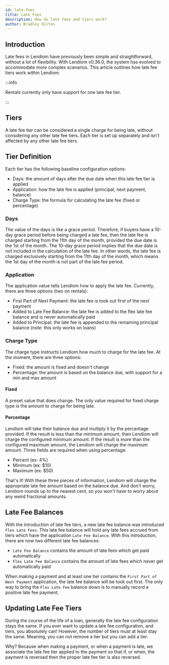 ```yaml
---
id: late-fees
title: Late Fees
description: How do late fees and tiers work?
author: Bradley Hilton
---
```


## Introduction
Late fees in Lendiom have previously been simple and straightforward, without a lot of flexibility. With Lendiom v0.36.0, the system has evolved to accommodate more complex scenarios. This article outlines how late fee tiers work within Lendiom.

:::info

Rentals currently only have support for one late fee tier. 

:::

## Tiers
A late fee tier can be considered a single charge for being late, without considering any other late fee tiers. Each tier is set up separately and isn't affected by any other late fee tiers.

## Tier Definition
Each tier has the following baseline configuration options:

* Days: the amount of days after the due date when this late fee tier is applied
* Application: how the late fee is applied (principal, next payment, balance)
* Charge Type: the formula for calculating the late fee (fixed or percentage)

### Days
The value of the days is like a grace period. Therefore, if buyers have a 10-day grace period before being charged a late fee, then the late fee is charged starting from the 11th day of the month, provided the due date is the 1st of the month. The 10-day grace period implies that the due date is not included in the calculation of the late fee. In other words, the late fee is charged exclusively starting from the 11th day of the month, which means the 1st day of the month is not part of the late fee period.

### Application
The application value tells Lendiom how to apply the late fee. Currently, there are three options (two on rentals):

* First Part of Next Payment: the late fee is took out first of the next payment
* Added to Late Fee Balance: the late fee is added to the flex late fee balance and is never automatically paid
* Added to Principal: the late fee is appended to the remaining principal balance (*note:* this only works on loans)

### Charge Type
The charge type instructs Lendiom how much to charge for the late fee. At the moment, there are three options:

* Fixed: the amount is fixed and doesn't change
* Percentage: the amount is based on the balance due, with support for a min and max amount

#### Fixed
A preset value that does change. The only value required for fixed charge type is the amount to charge for being late.

#### Percentage
Lendiom will take their balance due and multiply it by the percentage provided. If the result is less than the minimum amount, then Lendiom will charge the configured minimum amount. If the result is more than the configured maximum amount, the Lendiom will charge the maximum amount. Three fields are required when using percentage:

* Percent (ex: 4%)
* Minimum (ex: $10)
* Maximum (ex: $50)

That's it! With these three pieces of information, Lendiom will charge the appropriate late fee amount based on the balance due. And don't worry, Lendiom rounds up to the nearest cent, so you won't have to worry about any weird fractional amounts.

## Late Fee Balances
With the introduction of late fee tiers, a new late fee balance was introduced `Flex Late Fees`. This late fee balance will hold any late fees accrued from tiers which have the application `Late Fee Balance`. With this introduction, there are now two different late fee balances:

* `Late Fee Balance` contains the amount of late fees which get paid automatically
* `Flex Late Fee Balance` contains the amount of late fees which never get automatically paid

When making a payment and at least one tier contains the `First Part of Next Payment` application, the late fee balance will be took out first. The only way to bring the `Flex Late Fee` balance down is to manually record a positive late fee payment.

## Updating Late Fee Tiers
During the course of the life of a loan, generally the late fee configuration stays the same. If you ever want to update a late fee configuration, and tiers, you absolutely can! However, the number of tiers must at least stay the same. Meaning, you can not remove a tier but you can add a tier.

Why? Because when making a payment, or when a payment is late, we associate the late fee tier applied to the payment so that if, or when, the payment is reversed then the proper late fee tier is also reversed.
